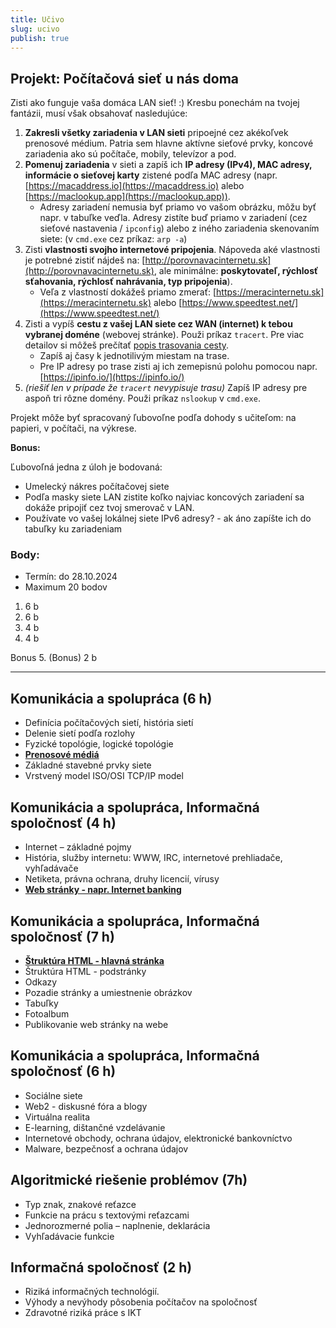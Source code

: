 ```yaml
---
title: Učivo
slug: ucivo
publish: true 
---
```


## Projekt: Počítačová sieť u nás doma

Zisti ako funguje vaša domáca LAN sieť! :)  Kresbu ponechám na tvojej fantázii, musí však obsahovať nasledujúce:

1. **Zakresli všetky zariadenia v LAN sieti** pripoejné cez akékoľvek prenosové médium. Patria sem hlavne aktívne sieťové prvky, koncové zariadenia ako sú počítače, mobily, televízor a pod.
2. **Pomenuj zariadenia** v sieti a zapíš ich **IP adresy (IPv4), MAC adresy, informácie o sieťovej karty** zistené podľa MAC adresy (napr. [https://macaddress.io](https://macaddress.io) alebo [https://maclookup.app](https://maclookup.app)).
    - Adresy zariadení nemusia byť priamo vo vašom obrázku, môžu byť napr. v tabuľke veďla. Adresy zistíte buď priamo v zariadení (cez sieťové nastavenia / `ipconfig`) alebo z iného zariadenia skenovaním siete: (v `cmd.exe` cez príkaz: `arp -a`)
3. Zisti **vlastnosti svojho internetové pripojenia**. Nápoveda aké vlastnosti je potrebné zistiť nájdeš na: [http://porovnavacinternetu.sk](http://porovnavacinternetu.sk), ale minimálne: **poskytovateľ, rýchlosť sťahovania, rýchlosť nahrávania, typ pripojenia**).
    - Veľa z vlastností dokážeš priamo zmerať: [https://meracinternetu.sk](https://meracinternetu.sk) alebo [https://www.speedtest.net/](https://www.speedtest.net/)
4. Zisti a vypíš **cestu z vašej LAN siete cez WAN (internet) k tebou vybranej doméne** (webovej stránke). Použi príkaz `tracert`. Pre viac detailov si môžeš prečítať [popis trasovania cesty](https://cs.wikipedia.org/wiki/Traceroute).
    - Zapíš aj časy k jednotilivým miestam na trase.
    - Pre IP adresy po trase zisti aj ich zemepisnú polohu pomocou napr. [https://ipinfo.io/](https://ipinfo.io/)
4. *(riešiť len v prípade že `tracert` nevypisuje trasu)* Zapíš IP adresy pre aspoň tri rôzne domény. Použi príkaz `nslookup` v `cmd.exe`.

Projekt môže byť spracovaný ľubovoľne podľa dohody s učiteľom: na papieri, v počítači, na výkrese.

**Bonus:**

Ľubovoľná jedna z úloh je bodovaná:

- Umelecký nákres počítačovej siete
- Podľa masky siete LAN zistite koľko najviac koncových zariadení sa dokáže pripojiť cez tvoj smerovač v LAN.
- Používate vo vašej lokálnej siete IPv6 adresy? - ak áno zapíšte ich do tabuľky ku zariadeniam


### Body:
- Termín: do 28.10.2024
- Maximum 20 bodov

1. 6 b
2. 6 b
3. 4 b
4. 4 b

Bonus
5. (Bonus) 2 b



---

## Komunikácia a spolupráca (6 h)

- Definícia počítačových sietí, história sietí
- Delenie sietí podľa rozlohy
- Fyzické topológie, logické topológie
- **[Prenosové médiá](/2-rocnik/prenosove-media)**
- Základné stavebné prvky siete
- Vrstvený model ISO/OSI TCP/IP model


## Komunikácia a spolupráca, Informačná spoločnosť (4 h)

- Internet – základné pojmy
- História, služby internetu: WWW, IRC, internetové prehliadače, vyhľadávače
- Netiketa, právna ochrana, druhy licencií, vírusy
- **[Web stránky - napr. Internet banking](/2-rocnik/vyhladavanie-na-webe/)**

## Komunikácia a spolupráca, Informačná spoločnosť (7 h)

- **[Štruktúra HTML - hlavná stránka](/2-rocnik/jazyk-html/)**
- Štruktúra HTML - podstránky
- Odkazy
- Pozadie stránky a umiestnenie obrázkov
- Tabuľky
- Fotoalbum
- Publikovanie web stránky na webe


## Komunikácia a spolupráca, Informačná spoločnosť (6 h)

- Sociálne siete
- Web2 - diskusné fóra a blogy
- Virtuálna realita
- E-learning, dištančné vzdelávanie
- Internetové obchody, ochrana údajov, elektronické bankovníctvo
- Malware, bezpečnosť a ochrana údajov

## Algoritmické riešenie problémov (7h)

- Typ znak, znakové reťazce
- Funkcie na prácu s textovými reťazcami
- Jednorozmerné polia – naplnenie, deklarácia
- Vyhľadávacie funkcie

## Informačná spoločnosť (2 h)

- Riziká informačných technológií.
- Výhody a nevýhody pôsobenia počítačov na spoločnosť
- Zdravotné riziká práce s IKT

